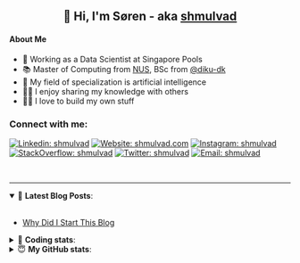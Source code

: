 <h2 align="center">
	👋 Hi, I'm Søren - aka <a href="https://shmulvad.com">shmulvad</a>
</h2>

#### About Me
- 🤖 Working as a Data Scientist at Singapore Pools
- 📚 Master of Computing from [NUS], BSc from [@diku-dk]
- 🧠 My field of specialization is artificial intelligence
- 👨‍🏫 I enjoy sharing my knowledge with others
- 👨‍💻 I love to build my own stuff

### Connect with me:

[![Linkedin: shmulvad](https://img.shields.io/badge/shmulvad-blue?style=flat&logo=Linkedin&logoColor=white)][linkedin]
[![Website: shmulvad.com](https://img.shields.io/badge/shmulvad.com-47CCCC?&style=flat&logo=Google-Chrome&logoColor=white)][website]
[![Instagram: shmulvad](https://img.shields.io/badge/-@shmulvad-purple?style=flat&logo=Instagram&logoColor=white)][instagram]
[![StackOverflow: shmulvad](https://img.shields.io/badge/shmulvad-FE7A16?style=flat&logo=stack-overflow&logoColor=white)][stackOverflow]
[![Twitter: shmulvad](https://img.shields.io/badge/@shmulvad-1ca0f1?style=flat&logo=twitter&logoColor=white)][twitter]
[![Email: shmulvad](https://img.shields.io/badge/shmulvad-D14836?style=flat&logo=gmail&logoColor=white)][mail]

<br />

---

<details open>
 <summary>📕 <b>Latest Blog Posts</b>: </summary>

<br>

<!-- BLOG-POST-LIST:START -->
- [Why Did I Start This Blog](https://shmulvad.com/blog/why-did-start-this-blog)
<!-- BLOG-POST-LIST:END -->

</details>

<!-- --- -->

<details>
 <summary>🤖 <b>Coding stats</b>: </summary>

<br>

NOTE: Doesn't track coding at work or work done in environments such as Jupyter Notebooks.

<!--START_SECTION:waka-->
**I'm a Night 🦉** 

```text
🌞 Morning    102 commits    ██░░░░░░░░░░░░░░░░░░░░░░░   9.99% 
🌆 Daytime    372 commits    █████████░░░░░░░░░░░░░░░░   36.43% 
🌃 Evening    371 commits    █████████░░░░░░░░░░░░░░░░   36.34% 
🌙 Night      176 commits    ████░░░░░░░░░░░░░░░░░░░░░   17.24%

```


📊 **This Week I Spent My Time On** 

```text
💬 Programming Languages: 
Python                   2 hrs 44 mins       █████████████████░░░░░░░░   68.71% 
Markdown                 30 mins             ███░░░░░░░░░░░░░░░░░░░░░░   12.9% 
HTML                     25 mins             ██░░░░░░░░░░░░░░░░░░░░░░░   10.64% 
JavaScript               13 mins             █░░░░░░░░░░░░░░░░░░░░░░░░   5.55% 
Other                    4 mins              ░░░░░░░░░░░░░░░░░░░░░░░░░   1.84%

🔥 Editors: 
VS Code                  3 hrs 28 mins       █████████████████████░░░░   87.21% 
Sublime Text             26 mins             ██░░░░░░░░░░░░░░░░░░░░░░░   10.95% 
Zsh                      4 mins              ░░░░░░░░░░░░░░░░░░░░░░░░░   1.84%

🐱‍💻 Projects: 
overvaagning-admin       1 hr 42 mins        ██████████░░░░░░░░░░░░░░░   42.75% 
overvaagning-sender      1 hr 28 mins        █████████░░░░░░░░░░░░░░░░   36.96% 
Unknown Project          26 mins             ██░░░░░░░░░░░░░░░░░░░░░░░   11.27% 
shmulvad.com             21 mins             ██░░░░░░░░░░░░░░░░░░░░░░░   9.02%

```


 Last Updated on 11/03/2022 18:47:36 UTC
<!--END_SECTION:waka-->

</details>

<!-- --- -->

<details>
 <summary>😇 <b>My GitHub stats</b>: </summary>

<br>

<img align="left" alt="shmulvad's Github Stats" src="https://github-readme-stats.vercel.app/api?username=shmulvad&show_icons=true&hide_border=true" />

</details>



[website]: https://shmulvad.com
[twitter]: https://twitter.com/shmulvad
[linkedin]: https://linkedin.com/in/shmulvad
[instagram]: https://instagram.com/shmulvad
[stackOverflow]: https://stackoverflow.com/users/9248793/shmulvad
[mail]: mailto:shmulvad@gmail.com
[@diku-dk]: https://github.com/diku-dk
[github]: https://github.com/shmulvad
[NUS]: https://www.nus.edu.sg